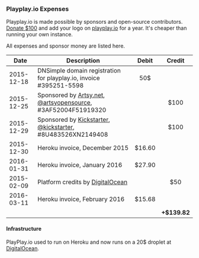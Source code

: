 ### Playplay.io Expenses

Playplay.io is made possible by sponsors and open-source contributors. [Donate $100](https://www.paypal.com/cgi-bin/webscr?cmd=_s-xclick&hosted_button_id=GEXDDK46JKGWN) and add your logo on [playplay.io](http://playplay.io) for a year. It's cheaper than running your own instance. 

All expenses and sponsor money are listed here.

| Date       | Description | Debit | Credit |
-------------|-------------|:-------:|:--------:|
| 2015-12-18 | DNSimple domain registration for playplay.io, invoice #395251-5598 | 50$ |
| 2015-12-25 | Sponsored by [Artsy.net](http://www.artsy.net), [@artsyopensource](https://twitter.com/artsyopensource), #3AF52004F51919320 | | $100 |
| 2015-12-29 | Sponsored by [Kickstarter](https://www.kickstarter.com/backing-and-hacking), [@kickstarter](https://twitter.com/kickstarter), #8U483526XN2149408 | | $100 |
| 2015-12-30 | Heroku invoice, December 2015 | $16.60 | |
| 2016-01-31 | Heroku invoice, January 2016 | $27.90 | |
| 2015-02-09 | Platform credits by [DigitalOcean](https://www.digitalocean.com) | | $50 |
| 2016-03-11 | Heroku invoice, February 2016 | $15.68 | |
|            |             |         |  **+$139.82** |

#### Infrastructure

PlayPlay.io used to run on Heroku and now runs on a 20$ droplet at [DigitalOcean](https://m.do.co/c/5b26011f9a9b).
